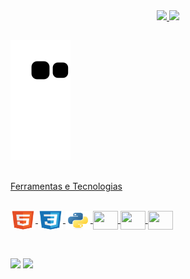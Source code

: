 <div align="center">
  <a href="https://github.com/BiancaAbbamonte">
  <img height="180em" src="https://github-readme-stats.vercel.app/api?username=BiancaAbbamonte&show_icons=true&theme=radical&include_all_commits=true&count_private=true"/>
  <img height="190em" src="https://github-readme-stats.vercel.app/api/top-langs/?username=BiancaAbbamonte&layout=compact&theme=radical"/>
</div>
  
##

![Snake animation](https://github.com/BiancaAbbamonte/BiancaAbbamonte/blob/output/github-contribution-grid-snake.svg)
 
##

Ferramentas e Tecnologias
<div style="display: inline_block"><br>
  <img align="center" height="30" width="40" src="https://raw.githubusercontent.com/devicons/devicon/master/icons/html5/html5-original.svg">
  <img align="center" height="30" width="40" src="https://raw.githubusercontent.com/devicons/devicon/master/icons/css3/css3-original.svg">
  <img align="center" height="30" width="40" src="https://raw.githubusercontent.com/devicons/devicon/master/icons/python/python-original.svg">
  <img align="center" height="30" width="40" src="https://cdn.jsdelivr.net/gh/devicons/devicon/icons/flutter/flutter-original.svg">
  <img align="center" height="30" width="40" src="https://cdn.jsdelivr.net/gh/devicons/devicon/icons/java/java-original.svg">
<img align="center" height="30" width="40" src="https://cdn.jsdelivr.net/gh/devicons/devicon/icons/kotlin/kotlin-original.svg">
</div>
  
##
  
<div style="display: inline_block"><br>
<a href="https://www.linkedin.com/in/biancaabbamonte/" target="_blank"><img src="https://img.shields.io/badge/-LinkedIn-%230077B5?style=for-the-badge&logo=linkedin&logoColor=white" target="_blank"></a>
 <a href = "mailto:abbamontebianca@gmail.com"><img src="https://img.shields.io/badge/-Gmail-%23333?style=for-the-badge&logo=gmail&logoColor=white" target="_blank"></a>
</div>
